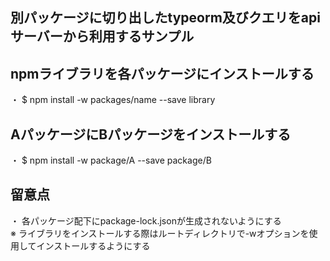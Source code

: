 ## 別パッケージに切り出したtypeorm及びクエリをapiサーバーから利用するサンプル

## npmライブラリを各パッケージにインストールする
・ $ npm install -w packages/name --save library

## AパッケージにBパッケージをインストールする
・ $ npm install -w package/A --save package/B

## 留意点
・ 各パッケージ配下にpackage-lock.jsonが生成されないようにする  
※ ライブラリをインストールする際はルートディレクトリで-wオプションを使用してインストールするようにする  
